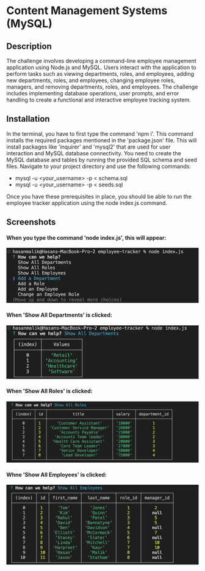 # Content Management Systems (MySQL)

## Description

The challenge involves developing a command-line employee management application using Node.js and MySQL. Users interact with the application to perform tasks such as viewing departments, roles, and employees, adding new departments, roles, and employees, changing employee roles, managers, and removing departments, roles, and employees. The challenge includes implementing database operations, user prompts, and error handling to create a functional and interactive employee tracking system.

## Installation

In the terminal, you have to first type the command 'npm i'. This command installs the required packages mentioned in the 'package.json' file. This will install packages like 'inquirer' and 'mysql2' that are used for user interaction and MySQL database connectivity. 
You need to create the MySQL database and tables by running the provided SQL schema and seed files. Navigate to your project directory and use the following commands:
- mysql -u <your_username> -p < schema.sql
- mysql -u <your_username> -p < seeds.sql

Once you have these prerequisites in place, you should be able to run the employee tracker application using the node index.js command.

## Screenshots

#### When you type the command 'node index.js', this will appear:

![screenshot](/Screenshots/options.png)

#### When 'Show All Departments' is clicked:

![screenshot](/Screenshots/depts.png)

#### When 'Show All Roles' is clicked:

![screenshot](/Screenshots/roles.png)

#### Whne 'Show All Employees' is clicked:

![screenshot](/Screenshots/employees.png)